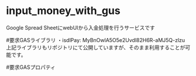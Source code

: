 # input_money_with_gus
Google Spread SheetにwebUIから入金処理を行うサービスです

#要求GASライブラリ
・isdlPay: MyBnOwlA5O5e2Uvdl82H6R-aMJ5Q-zlzu
上記ライブラリもリポジトリにて公開していますが、そのまま利用することが可能です。

#要求GASプロパティ


